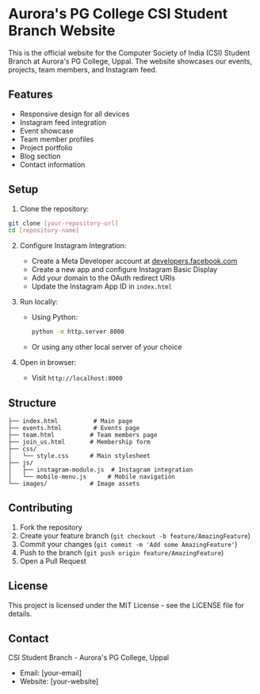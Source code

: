 # Aurora's PG College CSI Student Branch Website

This is the official website for the Computer Society of India (CSI) Student Branch at Aurora's PG College, Uppal. The website showcases our events, projects, team members, and Instagram feed.

## Features

- Responsive design for all devices
- Instagram feed integration
- Event showcase
- Team member profiles
- Project portfolio
- Blog section
- Contact information

## Setup

1. Clone the repository:
```bash
git clone [your-repository-url]
cd [repository-name]
```

2. Configure Instagram Integration:
   - Create a Meta Developer account at [developers.facebook.com](https://developers.facebook.com)
   - Create a new app and configure Instagram Basic Display
   - Add your domain to the OAuth redirect URIs
   - Update the Instagram App ID in `index.html`

3. Run locally:
   - Using Python:
     ```bash
     python -m http.server 8000
     ```
   - Or using any other local server of your choice

4. Open in browser:
   - Visit `http://localhost:8000`

## Structure

```
├── index.html          # Main page
├── events.html         # Events page
├── team.html          # Team members page
├── join_us.html       # Membership form
├── css/
│   └── style.css      # Main stylesheet
├── js/
│   ├── instagram-module.js  # Instagram integration
│   └── mobile-menu.js      # Mobile navigation
└── images/            # Image assets
```

## Contributing

1. Fork the repository
2. Create your feature branch (`git checkout -b feature/AmazingFeature`)
3. Commit your changes (`git commit -m 'Add some AmazingFeature'`)
4. Push to the branch (`git push origin feature/AmazingFeature`)
5. Open a Pull Request

## License

This project is licensed under the MIT License - see the LICENSE file for details.

## Contact

CSI Student Branch - Aurora's PG College, Uppal
- Email: [your-email]
- Website: [your-website] 